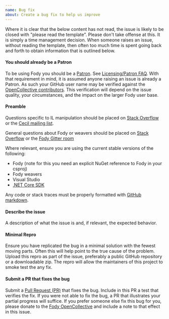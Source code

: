 ```yaml
---
name: Bug fix
about: Create a bug fix to help us improve
---
```


Where it is clear that the below content has not read, the issue is likely to be closed with "please read the template". Please don't take offense at this. It is simply a time management decision. When someone raises an issue, without reading the template, then often too much time is spent going back and forth to obtain information that is outlined below.


#### You should already be a Patron

To be using Fody you should be a [Patron](https://opencollective.com/fody/order/3059). See [Licensing/Patron FAQ](https://github.com/Fody/Fody#licensingpatron-faq). With that requirement in mind, it is assumed anyone raising an issue is already a Patron.  As such your GitHub user name may be verified against the [OpenCollective contributors](https://opencollective.com/fody#contributors). This verification will depend on the issue quality, your circumstances, and the impact on the larger Fody user base.


#### Preamble

Questions specific to IL manipulation should be placed on [Stack Overflow](https://stackoverflow.com/) or the [Cecil mailing list](https://groups.google.com/forum/#!forum/mono-cecil).

General questions about Fody or weavers should be placed on [Stack Overflow](https://stackoverflow.com/) or the [Fody Gitter room](https://gitter.im/Fody/Fody)

Where relevant, ensure you are using the current stable versions of the following:

 * Fody (note for this you need an explicit NuGet reference to Fody in your csproj)
 * Fody weavers
 * Visual Studio
 * [.NET Core SDK](https://www.microsoft.com/net/download)

Any code or stack traces must be properly formatted with [GitHub markdown](https://guides.github.com/features/mastering-markdown/).


#### Describe the issue

A description of what the issue is and, if relevant, the expected behavior.


#### Minimal Repro

Ensure you have replicated the bug in a minimal solution with the fewest moving parts. Often this will help point to the true cause of the problem. Upload this repro as part of the issue, preferably a public GitHub repository or a downloadable zip. The repro will allow the maintainers of this project to smoke test the any fix.


#### Submit a PR that fixes the bug

Submit a [Pull Request (PR)](https://help.github.com/articles/about-pull-requests/) that fixes the bug. Include in this PR a test that verifies the fix. If you were not able to fix the bug, a PR that illustrates your partial progress will suffice. If you prefer someone else fix this bug for you, please donate to the [Fody OpenCollective](https://opencollective.com/fody/donate) and include a note to that effect in this issue.
